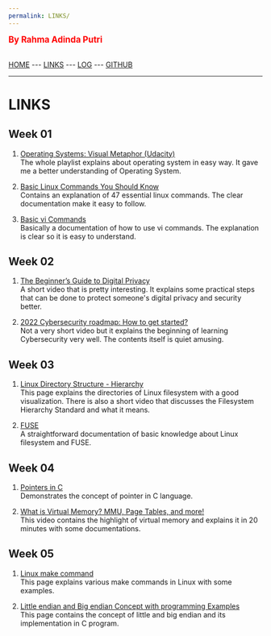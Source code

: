 ```yaml
---
permalink: LINKS/
---
```

<span style="color:red; font-weight:bold; font-size:larger;">By Rahma Adinda Putri</span>
<br><br>

[HOME](https://rahmaadnda.github.io/os222/) --- 
[LINKS](https://rahmaadnda.github.io/os222/LINKS/) --- 
[LOG](https://rahmaadnda.github.io/os222/TXT/mylog.txt) --- 
[GITHUB](https://github.com/rahmaadnda)
<br>
<hr>

# LINKS

## Week 01

1. [Operating Systems: Visual Metaphor (Udacity)](https://www.youtube.com/playlist?list=PLqoiDr4YpRdm_nzFhCDuj74P8ul5z7SdO)<br>
The whole playlist explains about operating system in easy way. It gave me a better understanding of Operating System.

2. [Basic Linux Commands You Should Know](https://linuxopsys.com/topics/basic-linux-commands)<br>
Contains an explanation of 47 essential linux commands. The clear documentation make it easy to follow.

3. [Basic vi Commands](https://www.cs.colostate.edu/helpdocs/vi.html)<br>
Basically a documentation of how to use vi commands. The explanation is clear so it is easy to understand.

## Week 02

1. [The Beginner’s Guide to Digital Privacy](https://www.youtube.com/watch?v=u8_9AQYLSbo)<br>
A short video that is pretty interesting. It explains some practical steps that can be done to protect someone's digital privacy and security better.

2. [2022 Cybersecurity roadmap: How to get started?](https://www.youtube.com/watch?v=mS7qWC3CbOU)<br>
Not a very short video but it explains the beginning of learning Cybersecurity very well. The contents itself is quiet amusing.

## Week 03
1. [Linux Directory Structure - Hierarchy](https://eng.libretexts.org/Bookshelves/Computer_Science/Operating_Systems/Linux_-_The_Penguin_Marches_On_(McClanahan)/04%3A_Managing_Linux_Storage/5.12%3A_Linux_Directory_Structure/5.12.01%3A_Linux_Directory_Structure_-_Hierarchy)<br>
This page explains the directories of Linux filesystem with a good visualization. There is also a short video that discusses the Filesystem Hierarchy Standard and what it means.

2. [FUSE](https://www.kernel.org/doc/html/latest/filesystems/fuse.html)<br>
A straightforward documentation of basic knowledge about Linux filesystem and FUSE.

## Week 04
1. [Pointers in C](https://www.youtube.com/watch?v=mw1qsMieK5c)<br>
Demonstrates the concept of pointer in C language.

2. [What is Virtual Memory? MMU, Page Tables, and more!](https://www.youtube.com/watch?v=4e18yybPo1E)<br>
This video contains the highlight of virtual memory and explains it in 20 minutes with some documentations.

## Week 05
1. [Linux make command](https://www.computerhope.com/unix/umake.htm)<br>
This page explains various make commands in Linux with some examples.

2. [Little endian and Big endian Concept with programming Examples](https://aticleworld.com/little-and-big-endian-importance/)<br>
This page contains the concept of little and big endian and its implementation in C program. 
